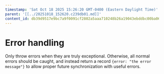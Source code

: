 ```yaml
---
timestamp: 'Sat Oct 18 2025 15:26:20 GMT-0400 (Eastern Daylight Time)'
parent: '[[../20251018_152620.c239db01.md]]'
content_id: db39d9517e9bc7a9f0091cf2802a5aaa710248b26a19043ebddbc00ba067bc70
---
```


# Error handling

Only throw errors when they are truly exceptional. Otherwise, all normal errors should be caught, and instead return a record `{error: "the error message"}` to allow proper future synchronization with useful errors.
